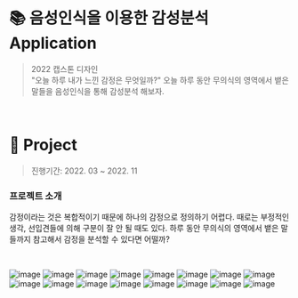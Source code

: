 # 📚 음성인식을 이용한 감성분석 Application

> 2022 캡스톤 디자인<br>
> "오늘 하루 내가 느낀 감정은 무엇일까?" 오늘 하루 동안 무의식의 영역에서 뱉은 말들을 음성인식을 통해 감성분석 해보자.
<br>

# 📌 Project

> 진행기간: 2022. 03 ~ 2022. 11 

### 프로젝트 소개


감정이라는 것은 복합적이기 때문에 하나의 감정으로 정의하기 어렵다. 때로는 부정적인 생각, 선입견들에 의해 구분이 잘 안 될 때도 있다. 
하루 동안 무의식의 영역에서 뱉은 말들까지 참고해서 감정을 분석할 수 있다면 어떨까? 


<br>



![image](https://github.com/seoeunhyo/Voice-Recognition-Sentiment_Analysis-App_Server/assets/93567740/ef756632-954b-427f-bcce-11325a77a78b)
![image](https://github.com/seoeunhyo/Voice-Recognition-Sentiment_Analysis-App_Server/assets/93567740/62fc4796-98c0-4dde-8487-1cb56918b152)
![image](https://github.com/seoeunhyo/Voice-Recognition-Sentiment_Analysis-App_Server/assets/93567740/b507353b-9f91-424d-b43a-d2c0db39f1b5)
![image](https://github.com/seoeunhyo/Voice-Recognition-Sentiment_Analysis-App_Server/assets/93567740/bc81fa41-1b4d-4109-bbc1-0077268179da)
![image](https://github.com/seoeunhyo/Voice-Recognition-Sentiment_Analysis-App_Server/assets/93567740/0288e4e0-5106-4775-82e2-4fb071674031)
![image](https://github.com/seoeunhyo/Voice-Recognition-Sentiment_Analysis-App_Server/assets/93567740/17ae074c-f334-44d1-8ea9-43ee0a133081)
![image](https://github.com/seoeunhyo/Voice-Recognition-Sentiment_Analysis-App_Server/assets/93567740/e1278852-8f9c-4b93-bdf6-c49d4feafba9)
![image](https://github.com/seoeunhyo/Voice-Recognition-Sentiment_Analysis-App_Server/assets/93567740/39155864-e055-43cc-9d63-d42127edea8a)
![image](https://github.com/seoeunhyo/Voice-Recognition-Sentiment_Analysis-App_Server/assets/93567740/4b671871-bc04-44a4-9a23-4012bad144fc)
![image](https://github.com/seoeunhyo/Voice-Recognition-Sentiment_Analysis-App_Server/assets/93567740/54518dd1-6327-4bb5-8c45-f6e3c0e1a205)
![image](https://github.com/seoeunhyo/Voice-Recognition-Sentiment_Analysis-App_Server/assets/93567740/a7e53ddb-b62c-4c7a-8fdd-fbba922d63da)
![image](https://github.com/seoeunhyo/Voice-Recognition-Sentiment_Analysis-App_Server/assets/93567740/5b720c09-89f5-484f-be21-3a101a430995)
![image](https://github.com/seoeunhyo/Voice-Recognition-Sentiment_Analysis-App_Server/assets/93567740/069d5db6-d741-4c11-8718-4dd5262c34f9)
![image](https://github.com/seoeunhyo/Voice-Recognition-Sentiment_Analysis-App_Server/assets/93567740/6fef552e-e020-424b-97d6-72a6187c058a)
![image](https://github.com/seoeunhyo/Voice-Recognition-Sentiment_Analysis-App_Server/assets/93567740/91a5d919-cc23-4024-8a6f-edaa1058eec5)
![image](https://github.com/seoeunhyo/Voice-Recognition-Sentiment_Analysis-App_Server/assets/93567740/4c83047f-b23d-4b83-95bf-82f55d7bbee9)

